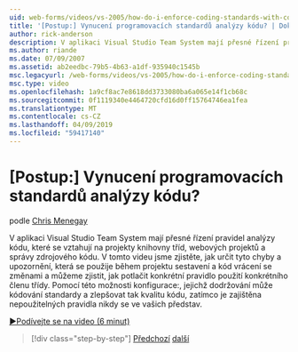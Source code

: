```yaml
---
uid: web-forms/videos/vs-2005/how-do-i-enforce-coding-standards-with-code-analysis
title: '[Postup:] Vynucení programovacích standardů analýzy kódu? | Dokumenty Microsoft'
author: rick-anderson
description: V aplikaci Visual Studio Team System mají přesné řízení pravidla analýzy kódu, které se vztahují na projekty knihovny tříd, webových projektů a co zdrojového kódu...
ms.author: riande
ms.date: 07/09/2007
ms.assetid: ab2eedbc-79b5-4b63-a1df-935940c1545b
msc.legacyurl: /web-forms/videos/vs-2005/how-do-i-enforce-coding-standards-with-code-analysis
msc.type: video
ms.openlocfilehash: 1a9cf8ac7e8618dd3733080ba6a065e14f1cb68c
ms.sourcegitcommit: 0f1119340e4464720cfd16d0ff15764746ea1fea
ms.translationtype: MT
ms.contentlocale: cs-CZ
ms.lasthandoff: 04/09/2019
ms.locfileid: "59417140"
---
```

# <a name="how-do-i-enforce-coding-standards-with-code-analysis"></a>[Postup:] Vynucení programovacích standardů analýzy kódu?

podle [Chris Menegay](https://twitter.com/CMenegay)

V aplikaci Visual Studio Team System mají přesné řízení pravidel analýzy kódu, které se vztahují na projekty knihovny tříd, webových projektů a správy zdrojového kódu. V tomto videu jsme zjistěte, jak určit tyto chyby a upozornění, která se použije během projektu sestavení a kód vrácení se změnami a můžeme zjistit, jak potlačit konkrétní pravidlo použití konkrétního členu třídy. Pomocí této možnosti konfigurace:, jejichž dodržování může kódování standardy a zlepšovat tak kvalitu kódu, zatímco je zajištěna nepoužitelných pravidla nikdy se ve vašich představ.

[&#9654;Podívejte se na video (6 minut)](https://channel9.msdn.com/Blogs/ASP-NET-Site-Videos/how-do-i-enforce-coding-standards-with-code-analysis)

> [!div class="step-by-step"]
> [Předchozí](how-do-i-set-up-distributed-load-testing-for-high-volume-tests.md)
> [další](how-do-i-use-generic-tests.md)
